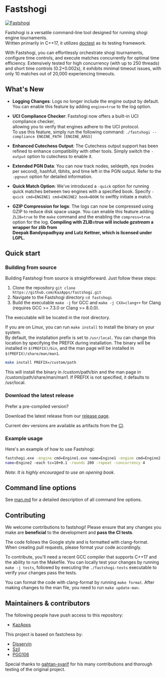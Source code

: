 # Fastshogi

[![Fastshogi](https://github.com/KazApps/fastshogi/actions/workflows/fastshogi.yml/badge.svg?branch=master)](https://github.com/KazApps/fastshogi/actions/workflows/fastshogi.yml)

Fastshogi is a versatile command-line tool designed for running shogi engine
tournaments.  
Written primarily in C++17, it utilizes [doctest](https://github.com/doctest/doctest) as its testing
framework.

With Fastshogi, you can effortlessly orchestrate shogi tournaments, configure
time controls, and execute matches concurrently for optimal time efficiency.
Extensively tested for high concurrency (with up to 250 threads) and
short time controls (0.2+0.002s), it exhibits minimal timeout issues, with only
10 matches out of 20,000 experiencing timeouts.

## What's New

- **Logging Changes**: Logs no longer include the engine output by default.
  You can enable this feature by adding `engine=true` to
  the log option.

- **UCI Compliance Checker**: Fastshogi now offers a built-in UCI compliance checker,  
  allowing you to verify that engines adhere to the UCI protocol.  
  To use this feature, simply run the following command:
  `./fastshogi --compliance ENGINE_PATH [ENGINE_ARGS]`
- **Enhanced Cutechess Output**: The Cutechess output support has been refined to
  enhance compatibility with other tools. Simply switch the `-output` option to
  cutechess to enable it.
- **Extended PGN Data**: You can now track nodes, seldepth, nps (nodes per
  second), hashfull, tbhits, and time left in the PGN output. Refer to the `-pgnout`
  option for detailed information.
- **Quick Match Option**: We've introduced a `-quick` option for running quick
  matches between two engines with a specified book. Specify
  `-quick cmd=ENGINE1 cmd=ENGINE2 book=BOOK` to swiftly initiate a match.

- **GZIP Compression for logs**: The logs can now be compressed using GZIP to
  reduce disk space usage. You can enable this feature adding `ZLIB=true` to
  the `make` command and the enabling the `compress=true` option for the log.
  **Compiling with ZLIB=true will include _gzstream_ a wrapper for zlib from**  
  **Deepak Bandyopadhyay and Lutz Kettner, which is licensed under LGPL.**

## Quick start

### Building from source

Building Fastshogi from source is straightforward. Just follow these steps:

1. Clone the repository `git clone https://github.com/KazApps/fastshogi.git`
2. Navigate to the Fastshogi directory `cd fastshogi`
3. Build the executable `make -j` for GCC and `make -j CXX=clang++` for Clang (requires GCC >= 7.3.0 or Clang >= 8.0.0).

The executable will be located in the root directory.

If you are on Linux, you can run `make install` to install the binary on your system.  
By default, the installation prefix is set to `/usr/local`. You can change this location by specifying the PREFIX during installation. The binary will be installed in `$(PREFIX)/bin`, and the man page will be installed in `$(PREFIX)/share/man/man1`.

```bash
make install PREFIX=/custom/path
```

This will install the binary in /custom/path/bin and the man page in /custom/path/share/man/man1. If PREFIX is not specified, it defaults to /usr/local.

### Download the latest release

Prefer a pre-compiled version?

Download the latest release from our [release page](https://github.com/KazApps/fastshogi/releases).

Current dev versions are available as artifacts from the [CI](https://github.com/KazApps/fastshogi/actions?query=is%3Asuccess+event%3Apush+branch%3Amaster).

### Example usage

Here's an example of how to use Fastshogi:

```bash
fastshogi.exe -engine cmd=Engine1.exe name=Engine1 -engine cmd=Engine2.exe
name=Engine2 -each tc=10+0.1 -rounds 200 -repeat -concurrency 4
```

_Note: It is highly encouraged to use an opening book._

## Command line options

See [man.md](man.md) for a detailed description of all command line options.

## Contributing

We welcome contributions to fastshogi! Please ensure that any changes you make
are **beneficial** to the development and **pass the CI tests**.

The code follows the Google style and is formatted with clang-format. When
creating pull requests, please format your code accordingly.

To contribute, you'll need a recent GCC compiler that supports C++17 and the
ability to run the Makefile. You can locally test your changes by running
`make -j tests`, followed by executing the `./fastshogi-tests` executable to
verify your changes pass the tests.

You can format the code with clang-format by running `make format`.
After making changes to the man file, you need to run `make update-man`.

## Maintainers & contributors

The following people have push access to this repository:

- [KazApps](https://github.com/KazApps)

This project is based on fastchess by:

- [Disservin](https://github.com/Disservin)
- [Szil](https://github.com/SzilBalazs)
- [PGG106](https://github.com/PGG106)

Special thanks to [gahtan-syarif](https://github.com/gahtan-syarif) for his many contributions and thorough testing of the original project.
